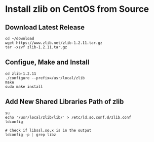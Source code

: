 # Install zlib on CentOS from Source

## Download Latest Release

    cd ~/download
    wget https://www.zlib.net/zlib-1.2.11.tar.gz
    tar -xzvf zlib-1.2.11.tar.gz

## Configue, Make and Install

    cd zlib-1.2.11
    ./configure --prefix=/usr/local/zlib
    make
    sudo make install

## Add New Shared Libraries Path of zlib

    su
    echo '/usr/local/zlib/lib/' > /etc/ld.so.conf.d/zlib.conf
    ldconfig
      
    # Check if libssl.so.x is in the output
    ldconfig -p | grep libz
